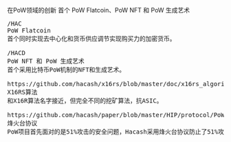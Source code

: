 在PoW领域的创新
首个 PoW Flatcoin、PoW NFT 和 PoW 生成艺术



<pre class="nav">
/HAC
PoW Flatcoin
首个同时实现去中心化和货币供应调节实现购买力的加密货币。

/HACD
PoW NFT 和 PoW 生成艺术
首个采用比特币PoW机制的NFT和生成艺术。

https://github.com/hacash/x16rs/blob/master/doc/x16rs_algorithm_description.cn.md
X16RS算法
和X16R算法名字接近，但完全不同的挖矿算法，抗ASIC。

https://github.com/hacash/paper/blob/master/HIP/protocol/PoW_of_avoid_51_percent_attack.cn.md
烽火台协议
PoW项目首先面对的是51%攻击的安全问题，Hacash采用烽火台协议防止了51%攻击的发生。
</pre>
